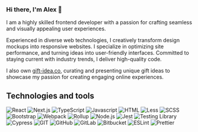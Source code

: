 ### Hi there, I'm Alex 👋

I am a highly skilled frontend developer with a passion for crafting seamless and visually appealing user experiences.

Experienced in diverse web technologies, I creatively transform design mockups into responsive websites. I specialize in optimizing site performance, and turning ideas into user-friendly interfaces. Committed to staying current with industry trends, I deliver high-quality code.

I also own [gift-idea.co](https://gift-idea.co), curating and presenting unique gift ideas to showcase my passion for creating engaging online experiences.


## Technologies and tools
![React](https://img.shields.io/badge/React-087EA5?style=for-the-badge&logo=react&logoColor=fff)
![Next.js](https://img.shields.io/badge/Next.js-000?style=for-the-badge&logo=nextdotjs&logoColor=fff)
![TypeScript](https://img.shields.io/badge/TypeScript-007ACC?style=for-the-badge&logo=typescript&logoColor=fff)
![Javascript](https://img.shields.io/badge/JavaScript-F7DF1E?style=for-the-badge&logo=javascript&logoColor=000)
![HTML](https://img.shields.io/badge/HTML/CSS-purple?style=for-the-badge&logo=html5&logoColor=fff)
![Less](https://img.shields.io/badge/LESS-1d375d?style=for-the-badge&logo=less&logoColor=fff)
![SCSS](https://img.shields.io/badge/SCSS-bf4180?style=for-the-badge&logo=sass&logoColor=fff)
![Bootstrap](https://img.shields.io/badge/Bootstrap-7952B3?style=for-the-badge&logo=bootstrap&logoColor=fff)
![Webpack](https://img.shields.io/badge/Webpack-8DD6F9?style=for-the-badge&logo=webpack&logoColor=000)
![Rollup](https://img.shields.io/badge/Rollup-EC4A3F?style=for-the-badge&logo=rollup.js&logoColor=fff)
![Node.js](https://img.shields.io/badge/Node.js-339933?style=for-the-badge&logo=node.js&logoColor=fff)
![Jest](https://img.shields.io/badge/Jest-C21325?style=for-the-badge&logo=node.js&logoColor=fff)
![Testing Library](https://img.shields.io/badge/Testing_Library-E33332?style=for-the-badge&logo=testinglibrary&logoColor=fff)
![Cypress](https://img.shields.io/badge/Cypress-17202C?style=for-the-badge&logo=cypress&logoColor=fff)
![GIT](https://img.shields.io/badge/GIT-F05032?style=for-the-badge&logo=git&logoColor=fff)
![GitHub](https://img.shields.io/badge/GitHub-181717?style=for-the-badge&logo=github&logoColor=fff)
![GitLab](https://img.shields.io/badge/Gitlab-FC6D26?style=for-the-badge&logo=gitlab&logoColor=fff)
![Bitbucket](https://img.shields.io/badge/Bitbucket-0052CC?style=for-the-badge&logo=bitbucket&logoColor=fff)
![ESLint](https://img.shields.io/badge/ESLint-4B32C3?style=for-the-badge&logo=eslint&logoColor=fff)
![Prettier](https://img.shields.io/badge/Prettier-F7B93E?style=for-the-badge&logo=prettier&logoColor=000)
